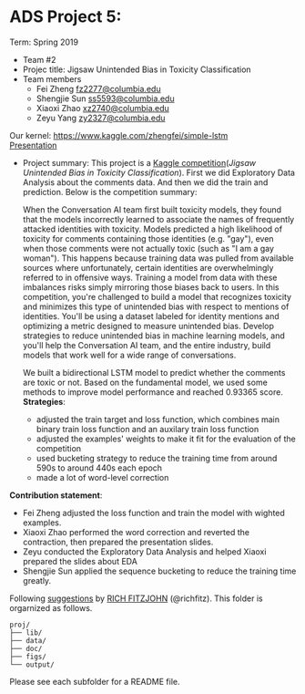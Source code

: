 # ADS Project 5: 

Term: Spring 2019

+ Team #2
+ Projec title: Jigsaw Unintended Bias in Toxicity Classification
+ Team members
	+ Fei Zheng fz2277@columbia.edu
	+ Shengjie Sun ss5593@columbia.edu
	+ Xiaoxi Zhao xz2740@columbia.edu
	+ Zeyu Yang zy2327@columbia.edu  

Our kernel: https://www.kaggle.com/zhengfei/simple-lstm  
[Presentation](https://github.com/TZstatsADS/Spring2019-Proj5-spring2019-proj5-grp2/blob/master/ads5.pptx)

+ Project summary: This project is a [Kaggle competition](https://www.kaggle.com/c/jigsaw-unintended-bias-in-toxicity-classification)(*Jigsaw Unintended Bias in Toxicity Classification*). First we did Exploratory Data Analysis about the comments data. And then we did the train and prediction. Below is the competition summary:  

	When the Conversation AI team first built toxicity models, they found that the models incorrectly learned to associate the names of frequently attacked identities with toxicity. Models predicted a high likelihood of toxicity for comments containing those identities (e.g. "gay"), even when those comments were not actually toxic (such as "I am a gay woman"). This happens because training data was pulled from available sources where unfortunately, certain identities are overwhelmingly referred to in offensive ways. Training a model from data with these imbalances risks simply mirroring those biases back to users. In this competition, you're challenged to build a model that recognizes toxicity and minimizes this type of unintended bias with respect to mentions of identities. You'll be using a dataset labeled for identity mentions and optimizing a metric designed to measure unintended bias. Develop strategies to reduce unintended bias in machine learning models, and you'll help the Conversation AI team, and the entire industry, build models that work well for a wide range of conversations.  

	We built a bidirectional LSTM model to predict whether the comments are toxic or not. Based on the fundamental model, we used some methods to improve model performance and reached 0.93365 score.  
	**Strategies**:  
	+ adjusted the train target and loss function, which combines main binary train loss function and an auxilary train loss function
	+ adjusted the examples' weights to make it fit for the evaluation of the competition
	+ used bucketing strategy to reduce the training time from around 590s to around 440s each epoch
	+ made a lot of word-level correction

	
**Contribution statement**: 
+ Fei Zheng adjusted the loss function and train the model with wighted examples.
+ Xiaoxi Zhao performed the word correction and reverted the contraction, then prepared the presentation slides.
+ Zeyu conducted the Exploratory Data Analysis and helped Xiaoxi prepared the slides about EDA
+ Shengjie Sun applied the sequence bucketing to reduce the training time greatly.

Following [suggestions](http://nicercode.github.io/blog/2013-04-05-projects/) by [RICH FITZJOHN](http://nicercode.github.io/about/#Team) (@richfitz). This folder is orgarnized as follows.

```
proj/
├── lib/
├── data/
├── doc/
├── figs/
└── output/
```

Please see each subfolder for a README file.
